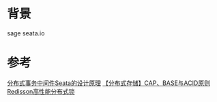 # 背景
sage
seata.io


# 参考
[分布式事务中间件Seata的设计原理](https://mp.weixin.qq.com/s/Pypkm5C9aLPJHYwcM6tAtA)
[【分布式存储】CAP、BASE与ACID原则](https://blog.csdn.net/shipfei_csdn/article/details/82146233)
[Redisson高性能分布式锁](https://www.jianshu.com/p/dd3d4951b90c)
